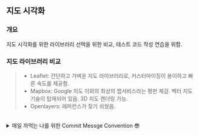 ## 지도 시각화

### 개요

지도 시각화를 위한 라이브러리 선택을 위한 비교, 테스트 코드 작성 연습을 위함.

### 지도 라이브러리 비교

> - Leaflet: 간단하고 가벼운 지도 라이브러리로, 커스터마이징이 용이하고 빠른 속도를 제공함.
> - Mapbox: Google 지도 이외의 최상의 맵서비스라는 평판 체감. 벡터 지도 기술이 탑재되어 있음. 3D 지도 렌더링 가능.
> - Openlayers: 레퍼런스가 찾기 쉬웠음.

<br>

<details><summary> 매일 까먹는 나를 위한 Commit Messge Convention 😎
</summary>

- feat : 새로운 기능 추가
- fix : 버그 수정
- docs : 문서 변경
- chore: 구조 변경
- style: 코드 스타일 변경
- test: 테스트 코드 추가, 수정, 삭제
- refactor: 코드 리팩토링 (성능 향상 X, 단순 버그 수정)
- perf: 성능 향상을 위한 코드 변경
- build: 빌드 시스템 또는 외부 종속성 변경
- ci: CI/CD 설정 변경 및 스크립트 수정
</details>

